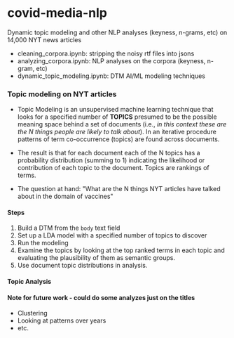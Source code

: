 # covid-media-nlp
Dynamic topic modeling and other NLP analyses (keyness, n-grams, etc) on 14,000 NYT news articles

* cleaning_corpora.ipynb: stripping the noisy rtf files into jsons
* analyzing_corpora.ipynb: NLP analyses on the corpora (keyness, n-gram, etc)
* dynamic_topic_modeling.ipynb: DTM AI/ML modeling techniques

### Topic modeling on NYT articles

* Topic Modeling is an unsupervised machine learning technique that looks for a specified number of __TOPICS__ presumed to be the possible meaning space behind a set of documents (i.e., _in this context these are the N things people are likely to talk about_). In an iterative procedure patterns of term co-occurrence (topics) are found across documents. 

* The result is that for each document each of the N topics has a probability distribution (summing to 1) indicating the likelihood or contribution of each topic to the document. Topics are rankings of terms.

* The question at hand: "What are the N things NYT articles have talked about in the domain of vaccines"

#### Steps

1. Build a DTM from the `body` text field
2. Set up a LDA model with a specified number of topics to discover
3. Run the modeling
4. Examine the topics by looking at the top ranked terms in each topic and evaluating the plausibility of them as semantic groups.
5. Use document topic distributions in analysis.

#### Topic Analysis




#### Note for future work - could do some analyzes just on the titles
* Clustering
* Looking at patterns over years 
* etc.
